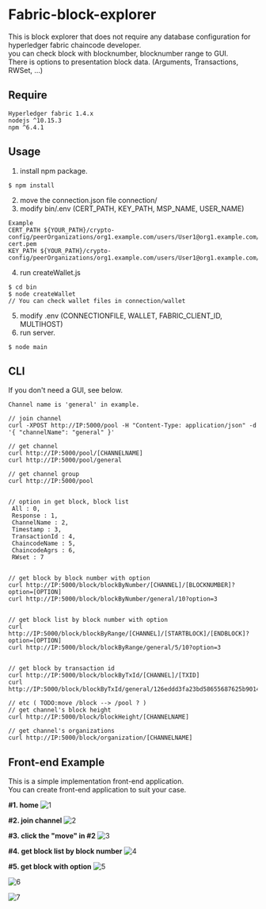 # Fabric-block-explorer
This is block explorer that does not require any database configuration for hyperledger fabric chaincode developer. <br>
you can check block with blocknumber, blocknumber range to GUI. <br>
There is options to presentation block data. (Arguments, Transactions, RWSet, ...)

## Require
```
Hyperledger fabric 1.4.x 
nodejs ^10.15.3 
npm ^6.4.1 
```

## Usage

1. install npm package.
```
$ npm install
```
2. move the connection.json file  connection/ <br>
3. modify bin/.env (CERT_PATH, KEY_PATH, MSP_NAME, USER_NAME) <br>
```
Example
CERT_PATH ${YOUR_PATH}/crypto-config/peerOrganizations/org1.example.com/users/User1@org1.example.com/msp/signcerts/User1@org1.example.com-cert.pem
KEY_PATH ${YOUR_PATH}/crypto-config/peerOrganizations/org1.example.com/users/User1@org1.example.com/msp/keystore/fcd7abe157c9f318b6147a1d0ee3882822f2fe479d76d0a3857e5a987ef1bf81_sk
```
4. run createWallet.js
```
$ cd bin
$ node createWallet
// You can check wallet files in connection/wallet
```

5. modify .env (CONNECTIONFILE, WALLET, FABRIC_CLIENT_ID, MULTIHOST) <br>
6. run server.
```
$ node main
```

## CLI
If you don't need a GUI, see below. <br>

```
Channel name is 'general' in example.

// join channel
curl -XPOST http://IP:5000/pool -H "Content-Type: application/json" -d '{ "channelName": "general" }'

// get channel
curl http://IP:5000/pool/[CHANNELNAME]
curl http://IP:5000/pool/general

// get channel group
curl http://IP:5000/pool


// option in get block, block list
 All : 0,
 Response : 1,
 ChannelName : 2,
 Timestamp : 3,
 TransactionId : 4,
 ChaincodeName : 5,
 ChaincodeAgrs : 6,
 RWset : 7


// get block by block number with option
curl http://IP:5000/block/blockByNumber/[CHANNEL]/[BLOCKNUMBER]?option=[OPTION]
curl http://IP:5000/block/blockByNumber/general/10?option=3
 
 
// get block list by block number with option
curl http://IP:5000/block/blockByRange/[CHANNEL]/[STARTBLOCK]/[ENDBLOCK]?option=[OPTION]
curl http://IP:5000/block/blockByRange/general/5/10?option=3
 
 
// get block by transaction id
curl http://IP:5000/block/blockByTxId/[CHANNEL]/[TXID]
curl http://IP:5000/block/blockByTxId/general/126eddd3fa23bd58655687625b901430c43c78a49c8a709c5d7ecee7def90d93

// etc ( TODO:move /block --> /pool ? )
// get channel's block height 
curl http://IP:5000/block/blockHeight/[CHANNELNAME]

// get channel's organizations
curl http://IP:5000/block/organization/[CHANNELNAME]

```


## Front-end Example
This is a simple implementation front-end application. <br>
You can create front-end application to suit your case.

**#1. home**
![1](https://user-images.githubusercontent.com/72970043/147194964-ac4b2106-db40-4d54-b875-cf924a2711f2.PNG)

**#2. join channel**
![2](https://user-images.githubusercontent.com/72970043/147194972-cafa481f-9e61-45c2-9d0a-e007d221a0a2.PNG)

**#3. click the "move" in #2** 
![3](https://user-images.githubusercontent.com/72970043/147194973-bd84abe9-07f4-4eda-b952-4ddf05559293.PNG)

**#4. get block list by block number**
![4](https://user-images.githubusercontent.com/72970043/147194992-524fc3e4-179d-46c8-a890-f89e18a0f7b7.PNG)

**#5. get block with option**
![5](https://user-images.githubusercontent.com/72970043/147194997-fa124c7b-c6d8-4ea2-a20e-02f89e2896cd.PNG)

![6](https://user-images.githubusercontent.com/72970043/147195003-c37a28c7-35ad-4744-81ff-8e8b42889236.PNG)

![7](https://user-images.githubusercontent.com/72970043/147195008-09c183cf-2e82-421a-8ea7-6d67aa5e28b4.PNG)

